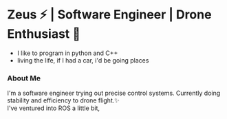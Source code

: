 # Zeus ⚡ | Software Engineer | Drone Enthusiast 🚁

- I like to program in python and C++
- living the life, if I had a car, i'd be going places

### About Me
I'm a software engineer trying out precise control systems. Currently doing stability and efficiency to drone flight.✨  
I've ventured into ROS a little bit,  
